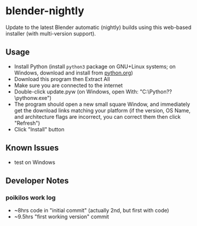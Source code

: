 # blender-nightly
Update to the latest Blender automatic (nightly) builds using this web-based installer (with multi-version support).

## Usage
* Install Python (install `python3` package on GNU+Linux systems; on Windows, download and install from [python.org](http://www.python.org))
* Download this program then Extract All
* Make sure you are connected to the internet
* Double-click update.pyw (on Windows, open With: "C:\Python??\pythonw.exe")
* The program should open a new small square Window, and immediately get the download links matching your platform (if the version, OS Name, and architecture flags are incorrect, you can correct them then click "Refresh")
* Click "Install" button

## Known Issues
* test on Windows

## Developer Notes

### poikilos work log
* ~8hrs code in "initial commit" (actually 2nd, but first with code)
* ~9.5hrs "first working version" commit
